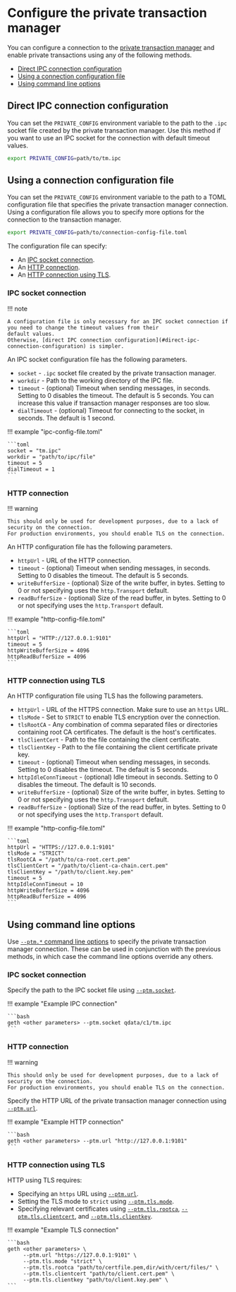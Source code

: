# Configure the private transaction manager

You can configure a connection to the
[private transaction manager](../../Concepts/Privacy/Privacy.md#private-transaction-manager) and enable private
transactions using any of the following methods.

* [Direct IPC connection configuration](#direct-ipc-connection-configuration)
* [Using a connection configuration file](#using-a-connection-configuration-file)
* [Using command line options](#using-command-line-options)

## Direct IPC connection configuration

You can set the `PRIVATE_CONFIG` environment variable to the path to the `.ipc` socket file created by the private
transaction manager.
Use this method if you want to use an IPC socket for the connection with default timeout values.

```bash
export PRIVATE_CONFIG=path/to/tm.ipc
```

## Using a connection configuration file

You can set the `PRIVATE_CONFIG` environment variable to the path to a TOML configuration file that specifies the
private transaction manager connection.
Using a configuration file allows you to specify more options for the connection to the transaction manager.

```bash
export PRIVATE_CONFIG=path/to/connection-config-file.toml
```

The configuration file can specify:

* An [IPC socket connection](#ipc-socket-connection).
* An [HTTP connection](#http-connection).
* An [HTTP connection using TLS](#http-connection-using-tls).

### IPC socket connection

!!! note

    A configuration file is only necessary for an IPC socket connection if you need to change the timeout values from their
    default values.
    Otherwise, [direct IPC connection configuration](#direct-ipc-connection-configuration) is simpler.

An IPC socket configuration file has the following parameters.

* `socket` - `.ipc` socket file created by the private transaction manager.
* `workdir` - Path to the working directory of the IPC file.
* `timeout` - (optional) Timeout when sending messages, in seconds.
  Setting to 0 disables the timeout.
  The default is 5 seconds.
  You can increase this value if transaction manager responses are too slow.
* `dialTimeout` - (optional) Timeout for connecting to the socket, in seconds.
  The default is 1 second.

!!! example "ipc-config-file.toml"

    ```toml
    socket = "tm.ipc"
    workdir = "path/to/ipc/file"
    timeout = 5
    dialTimeout = 1
    ```

### HTTP connection

!!! warning

    This should only be used for development purposes, due to a lack of security on the connection.
    For production environments, you should enable TLS on the connection.

An HTTP configuration file has the following parameters.

* `httpUrl` - URL of the HTTP connection.
* `timeout` - (optional) Timeout when sending messages, in seconds.
  Setting to 0 disables the timeout.
  The default is 5 seconds.
* `writeBufferSize` - (optional) Size of the write buffer, in bytes.
  Setting to 0 or not specifying uses the `http.Transport` default.
* `readBufferSize` - (optional) Size of the read buffer, in bytes.
  Setting to 0 or not specifying uses the `http.Transport` default.

!!! example "http-config-file.toml"

    ```toml
    httpUrl = "HTTP://127.0.0.1:9101"
    timeout = 5
    httpWriteBufferSize = 4096
    httpReadBufferSize = 4096
    ```

### HTTP connection using TLS

An HTTP configuration file using TLS has the following parameters.

* `httpUrl` - URL of the HTTPS connection.
  Make sure to use an `https` URL.
* `tlsMode` - Set to `STRICT` to enable TLS encryption over the connection.
* `tlsRootCA` - Any combination of comma separated files or directories containing root CA certificates.
  The default is the host's certificates.
* `tlsClientCert` - Path to the file containing the client certificate.
* `tlsClientKey` - Path to the file containing the client certificate private key.
* `timeout` - (optional) Timeout when sending messages, in seconds.
  Setting to 0 disables the timeout.
  The default is 5 seconds.
* `httpIdleConnTimeout` - (optional) Idle timeout in seconds.
  Setting to 0 disables the timeout.
  The default is 10 seconds.
* `writeBufferSize` - (optional) Size of the write buffer, in bytes.
  Setting to 0 or not specifying uses the `http.Transport` default.
* `readBufferSize` - (optional) Size of the read buffer, in bytes.
  Setting to 0 or not specifying uses the `http.Transport` default.

!!! example "http-config-file.toml"

    ```toml
    httpUrl = "HTTPS://127.0.0.1:9101"
    tlsMode = "STRICT"
    tlsRootCA = "/path/to/ca-root.cert.pem"
    tlsClientCert = "/path/to/client-ca-chain.cert.pem"
    tlsClientKey = "/path/to/client.key.pem"
    timeout = 5
    httpIdleConnTimeout = 10
    httpWriteBufferSize = 4096
    httpReadBufferSize = 4096
    ```

## Using command line options

Use [`--ptm.*` command line options](../../Reference/CLI-Syntax.md#ptmdialtimeout) to specify the private
transaction manager connection.
These can be used in conjunction with the previous methods, in which case the command line options override any others.

### IPC socket connection

Specify the path to the IPC socket file using [`--ptm.socket`](../../Reference/CLI-Syntax.md#ptmsocket).

!!! example "Example IPC connection"

    ```bash
    geth <other parameters> --ptm.socket qdata/c1/tm.ipc
    ```

### HTTP connection

!!! warning

    This should only be used for development purposes, due to a lack of security on the connection.
    For production environments, you should enable TLS on the connection.

Specify the HTTP URL of the private transaction manager connection using [`--ptm.url`](../../Reference/CLI-Syntax.md#ptmurl).

!!! example "Example HTTP connection"

    ```bash
    geth <other parameters> --ptm.url "http://127.0.0.1:9101"
    ```

### HTTP connection using TLS

HTTP using TLS requires:

* Specifying an `https` URL using [`--ptm.url`](../../Reference/CLI-Syntax.md#ptmurl).
* Setting the TLS mode to `strict` using [`--ptm.tls.mode`](../../Reference/CLI-Syntax.md#ptmtlsmode).
* Specifying relevant certificates using [`--ptm.tls.rootca`](../../Reference/CLI-Syntax.md#ptmtlsrootca),
  [`--ptm.tls.clientcert`](../../Reference/CLI-Syntax.md#ptmtlsclientcert), and
  [`--ptm.tls.clientkey`](../../Reference/CLI-Syntax.md#ptmtlsclientkey).

!!! example "Example TLS connection"

    ```bash
    geth <other parameters> \
         --ptm.url "https://127.0.0.1:9101" \
         --ptm.tls.mode "strict" \
         --ptm.tls.rootca "path/to/certfile.pem,dir/with/cert/files/" \
         --ptm.tls.clientcert "path/to/client.cert.pem" \
         --ptm.tls.clientkey "path/to/client.key.pem" \
    ```

